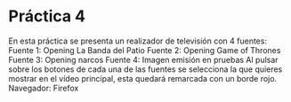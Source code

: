 # Práctica 4
En esta práctica se presenta un realizador de televisión con 4 fuentes:
Fuente 1: Opening La Banda del Patio
Fuente 2: Opening Game of Thrones
Fuente 3: Opening narcos
Fuente 4: Imagen emisión en pruebas
Al pulsar sobre los botones de cada una de las fuentes se selecciona la que quieres mostrar en el vídeo principal, esta quedará remarcada con un borde rojo.
Navegador: Firefox
